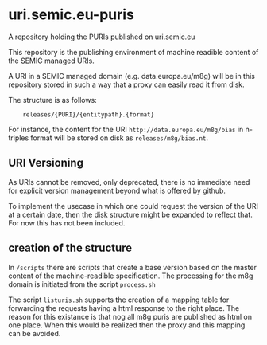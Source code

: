 # uri.semic.eu-puris
A repository holding the PURIs published on uri.semic.eu


This repository is the publishing environment of machine readible content of the SEMIC managed URIs.

A URI in a SEMIC managed domain (e.g. data.europa.eu/m8g) will be in this repository stored in such a way that a proxy can easily read it from disk.

The structure is as follows:
```
	releases/{PURI}/{entitypath}.{format}
```

For instance, the content for the URI `http://data.europa.eu/m8g/bias` in n-triples format will be stored on disk as `releases/m8g/bias.nt`.

## URI Versioning
As URIs cannot be removed, only deprecated, there is no immediate need for explicit version management beyond what is offered by github.

To implement the usecase in which one could request the version of the URI at a certain date, then the disk structure might be expanded to reflect that.
For now this has not been included.


## creation of the structure
In `/scripts` there are scripts that create a base version based on the master content of the machine-readible specification.
The processing for the m8g domain is initiated from the script `process.sh` 

The script `listuris.sh` supports the creation of a mapping table for forwarding the requests having a html response to the right place.
The reason for this existance is that nog all m8g puris are published as html on one place.
When this would be realized then the proxy and this mapping can be avoided. 

  
